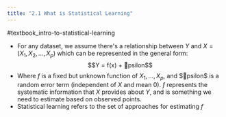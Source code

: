 ```yaml
---
title: "2.1 What is Statistical Learning"
---
```

#textbook_intro-to-statistical-learning

- For any dataset, we assume there's a relationship between $Y$ and $X = (X_1, X_2, \dots, X_p)$ which can be represented in the general form:
$$Y = f(x) + psilon$$
- Where $f$ is a fixed but unknown function of $X_1, \dots, X_p$, and $psilon$ is a random error term (independent of $X$ and mean 0). $f$ represents the systematic information that $X$ provides about $Y$, and is something we need to estimate based on observed points.
- Statistical learning refers to the set of approaches for estimating $f$
